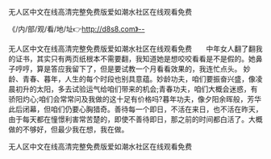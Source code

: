 无人区中文在线高清完整免费版爱如潮水社区在线观看免费

《/内/部/观/看/地/址👉http://d8s8.com》--

无人区中文在线高清完整免费版爱如潮水社区在线观看免费　　中年女人翻了翻我的证书，其实只有两页纸根本不需要翻，我知道她是想咬咬看看是不是假的。她鼻子哼哼，算是答应我留下了，但是要试教一个月看看效果的，我连忙点头。
妙龄、青春、暮年，人生的每个时段也别具意蕴。妙龄功夫，咱们要振奋兴盛，像凌晨初升的太阳，多去试验运气给咱们带来的机会;青春功夫，咱们大概会迷惑，有骄阳灼心;咱们会常常问及我做的这十足有价格吗?暮年功夫，像夕阳余晖般，芳华此后闭幕，但咱们仍要心胸猎奇。善待每一个即日，不活在来日，也不活在昨天，由于每天都在憧憬利害常苦楚的，即使不善待即日，那之前的时间都白活了。大概做的不够好，但最少我在想，我在做。





无人区中文在线高清完整免费版爱如潮水社区在线观看免费
